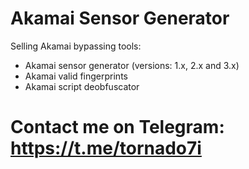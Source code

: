 # Akamai Sensor Generator

Selling Akamai bypassing tools:

- Akamai sensor generator (versions: 1.x, 2.x and 3.x)
- Akamai valid fingerprints
- Akamai script deobfuscator


# Contact me on Telegram: https://t.me/tornado7i
